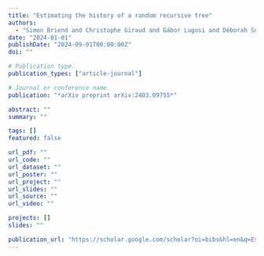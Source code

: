 ```yaml
---
title: "Estimating the history of a random recursive tree"
authors:
  - "Simon Briend and Christophe Giraud and Gábor Lugosi and Déborah Sulem"
date: "2024-01-01"
publishDate: "2024-09-01T00:00:00Z"
doi: ""

# Publication type.
publication_types: ["article-journal"]

# Journal or conference name.
publication: "*arXiv preprint arXiv:2403.09755*"

abstract: ""
summary: ""

tags: []
featured: false

url_pdf: ""
url_code: ""
url_dataset: ""
url_poster: ""
url_project: ""
url_slides: ""
url_source: ""
url_video: ""

projects: []
slides: ""

publication_url: "https://scholar.google.com/scholar?oi=bibs&hl=en&q=Estimating+the+history+of+a+random+recursive+tree"
---
```

